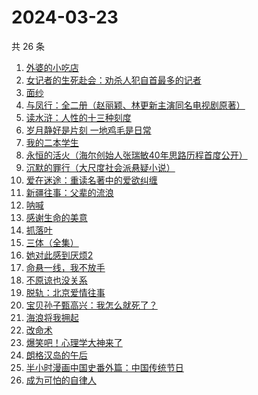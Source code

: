 # 2024-03-23

共 26 条

<!-- BEGIN WEREAD -->
<!-- 最后更新时间 2024-03-23 20:01:24 +0800 -->
1. [外婆的小吃店](https://weread.qq.com/web/bookDetail/d7032720813ab89dag0115ab)
1. [女记者的生死赴会：劝杀人犯自首最多的记者](https://weread.qq.com/web/bookDetail/56c328f0813ab8a10g018d12)
1. [面纱](https://weread.qq.com/web/bookDetail/d03325e0813ab6ba6g0127e2)
1. [与凤行：全二册（赵丽颖、林更新主演同名电视剧原著）](https://weread.qq.com/web/bookDetail/8a1327b055401a8a15ae90c)
1. [读水浒：人性的十三种刻度](https://weread.qq.com/web/bookDetail/9f432800728dd5a09f4d4f3)
1. [岁月静好是片刻 一地鸡毛是日常](https://weread.qq.com/web/bookDetail/65532e50813ab8a1eg018365)
1. [我的二本学生](https://weread.qq.com/web/bookDetail/776329f07210329d776d8b0)
1. [永恒的活火（海尔创始人张瑞敏40年思路历程首度公开）](https://weread.qq.com/web/bookDetail/74632470813ab85bag01018b)
1. [沉默的罪行（大尺度社会派悬疑小说）](https://weread.qq.com/web/bookDetail/5c332520813ab8976g01672f)
1. [爱在迷途：重读名著中的爱欲纠缠](https://weread.qq.com/web/bookDetail/e1432a90813ab8a2eg01816f)
1. [新疆往事：父辈的流浪](https://weread.qq.com/web/bookDetail/2e032b90813ab8a15g019fc9)
1. [呐喊](https://weread.qq.com/web/bookDetail/a7a32ed0726a21efa7a6a3b)
1. [感谢生命的美意](https://weread.qq.com/web/bookDetail/58c32d30813ab89efg014462)
1. [抓落叶](https://weread.qq.com/web/bookDetail/4ea320a07213d2ba4ead552)
1. [三体（全集）](https://weread.qq.com/web/bookDetail/ce032b305a9bc1ce0b0dd2a)
1. [她对此感到厌烦2](https://weread.qq.com/web/bookDetail/c7732910813ab89d4g0178fc)
1. [命悬一线，我不放手](https://weread.qq.com/web/bookDetail/0fa32270813ab89dbg011d04)
1. [不原谅也没关系](https://weread.qq.com/web/bookDetail/5a832b90813ab78dag016aaa)
1. [脱轨：北京爱情往事](https://weread.qq.com/web/bookDetail/e43329a0813ab89d6g014c1f)
1. [宝贝孙子甄高兴：我怎么就死了？](https://weread.qq.com/web/bookDetail/1a932540813ab8a05g014d64)
1. [海浪将我拥起](https://weread.qq.com/web/bookDetail/a0b32820813ab8406g017c9c)
1. [改命术](https://weread.qq.com/web/bookDetail/9e632180813ab8795g011db9)
1. [爆笑吧！心理学大神来了](https://weread.qq.com/web/bookDetail/133327c071e745231336a6f)
1. [朗格汉岛的午后](https://weread.qq.com/web/bookDetail/46c32f50813ab89d2g01335e)
1. [半小时漫画中国史番外篇：中国传统节日](https://weread.qq.com/web/bookDetail/b4132bb0719db176b41f10e)
1. [成为可怕的自律人](https://weread.qq.com/web/bookDetail/26c32c507277f02026ccc7f)
<!-- END WEREAD -->